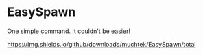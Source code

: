 # EasySpawn
One simple command. It couldn't be easier!

https://img.shields.io/github/downloads/muchtek/EasySpawn/total
